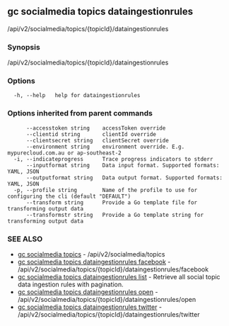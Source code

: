 ## gc socialmedia topics dataingestionrules

/api/v2/socialmedia/topics/{topicId}/dataingestionrules

### Synopsis

/api/v2/socialmedia/topics/{topicId}/dataingestionrules

### Options

```
  -h, --help   help for dataingestionrules
```

### Options inherited from parent commands

```
      --accesstoken string    accessToken override
      --clientid string       clientId override
      --clientsecret string   clientSecret override
      --environment string    environment override. E.g. mypurecloud.com.au or ap-southeast-2
  -i, --indicateprogress      Trace progress indicators to stderr
      --inputformat string    Data input format. Supported formats: YAML, JSON
      --outputformat string   Data output format. Supported formats: YAML, JSON
  -p, --profile string        Name of the profile to use for configuring the cli (default "DEFAULT")
      --transform string      Provide a Go template file for transforming output data
      --transformstr string   Provide a Go template string for transforming output data
```

### SEE ALSO

* [gc socialmedia topics](gc_socialmedia_topics.html)	 - /api/v2/socialmedia/topics
* [gc socialmedia topics dataingestionrules facebook](gc_socialmedia_topics_dataingestionrules_facebook.html)	 - /api/v2/socialmedia/topics/{topicId}/dataingestionrules/facebook
* [gc socialmedia topics dataingestionrules list](gc_socialmedia_topics_dataingestionrules_list.html)	 - Retrieve all social topic data ingestion rules with pagination.
* [gc socialmedia topics dataingestionrules open](gc_socialmedia_topics_dataingestionrules_open.html)	 - /api/v2/socialmedia/topics/{topicId}/dataingestionrules/open
* [gc socialmedia topics dataingestionrules twitter](gc_socialmedia_topics_dataingestionrules_twitter.html)	 - /api/v2/socialmedia/topics/{topicId}/dataingestionrules/twitter



